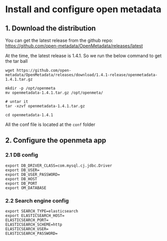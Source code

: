 # Install and configure open metadata

## 1. Download the distribution

You can get the latest release from the github repo: https://github.com/open-metadata/OpenMetadata/releases/latest

At the time, the latest release is 1.4.1. So we run the below command to get the tar ball

```shell
wget https://github.com/open-metadata/OpenMetadata/releases/download/1.4.1-release/openmetadata-1.4.1.tar.gz

mkdir -p /opt/openmeta
mv openmetadata-1.4.1.tar.gz /opt/openmeta/

# untar it
tar -xzvf openmetadata-1.4.1.tar.gz

cd openmetadata-1.4.1

```

All the conf file is located at the `conf` folder

## 2. Configure the openmeta app

### 2.1 DB config

```shell
export DB_DRIVER_CLASS=com.mysql.cj.jdbc.Driver
export DB_USER=
export DB_USER_PASSWORD=
export DB_HOST
export DB_PORT
export OM_DATABASE
```

### 2.2 Search engine config

```shell
export SEARCH_TYPE=elasticsearch
export ELASTICSEARCH_HOST=
ELASTICSEARCH_PORT=
ELASTICSEARCH_SCHEME=http
ELASTICSEARCH_USER=
ELASTICSEARCH_PASSWORD=
```